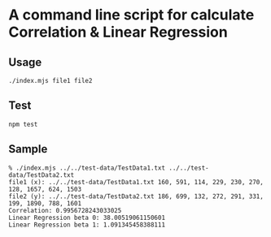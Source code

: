 # A command line script for calculate Correlation & Linear Regression

## Usage

    ./index.mjs file1 file2

## Test

    npm test
    
## Sample

    % ./index.mjs ../../test-data/TestData1.txt ../../test-data/TestData2.txt
    file1 (x): ../../test-data/TestData1.txt 160, 591, 114, 229, 230, 270, 128, 1657, 624, 1503
    file2 (y): ../../test-data/TestData2.txt 186, 699, 132, 272, 291, 331, 199, 1890, 788, 1601
    Correlation: 0.9956728243033025
    Linear Regression beta 0: 38.00519061150601
    Linear Regression beta 1: 1.091345458388111